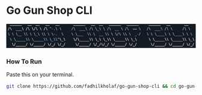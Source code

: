 # Go Gun Shop CLI

![decorator](/docs/decorator.png)

### How To Run

Paste this on your terminal.

```bash
git clone https://github.com/fadhilkholaf/go-gun-shop-cli && cd go-gun-shop-cli && mkdir orders && go run .
```
